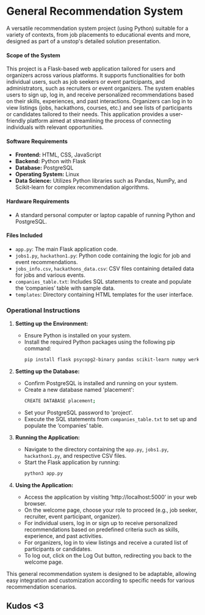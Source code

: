 # General Recommendation System

A versatile recommendation system project (using Python) suitable for a variety of contexts, from job placements to educational events and more, designed as part of a unstop's detailed solution presentation.

#### Scope of the System
This project is a Flask-based web application tailored for users and organizers across various platforms. It supports functionalities for both individual users, such as job seekers or event participants, and administrators, such as recruiters or event organizers. The system enables users to sign up, log in, and receive personalized recommendations based on their skills, experiences, and past interactions. Organizers can log in to view listings (jobs, hackathons, courses, etc.) and see lists of participants or candidates tailored to their needs. This application provides a user-friendly platform aimed at streamlining the process of connecting individuals with relevant opportunities.

#### Software Requirements
- **Frontend:** HTML, CSS, JavaScript
- **Backend:** Python with Flask
- **Database:** PostgreSQL
- **Operating System:** Linux
- **Data Science:** Utilizes Python libraries such as Pandas, NumPy, and Scikit-learn for complex recommendation algorithms.

#### Hardware Requirements
- A standard personal computer or laptop capable of running Python and PostgreSQL.

#### Files Included
- `app.py`: The main Flask application code.
- `jobs1.py`, `hackathon1.py`: Python code containing the logic for job and event recommendations.
- `jobs_info.csv`, `hackathons_data.csv`: CSV files containing detailed data for jobs and various events.
- `companies_table.txt`: Includes SQL statements to create and populate the ‘companies’ table with sample data.
- `templates`: Directory containing HTML templates for the user interface.

### Operational Instructions

1. **Setting up the Environment:**
   - Ensure Python is installed on your system.
   - Install the required Python packages using the following pip command:
     ```bash
     pip install flask psycopg2-binary pandas scikit-learn numpy werkzeug
     ```

2. **Setting up the Database:**
   - Confirm PostgreSQL is installed and running on your system.
   - Create a new database named 'placement':
     ```bash
     CREATE DATABASE placement;
     ```
   - Set your PostgreSQL password to 'project'.
   - Execute the SQL statements from `companies_table.txt` to set up and populate the ‘companies’ table.

3. **Running the Application:**
   - Navigate to the directory containing the `app.py`, `jobs1.py`, `hackathon1.py`, and respective CSV files.
   - Start the Flask application by running:
     ```bash
     python3 app.py
     ```

4. **Using the Application:**
   - Access the application by visiting ‘http://localhost:5000’ in your web browser.
   - On the welcome page, choose your role to proceed (e.g., job seeker, recruiter, event participant, organizer).
   - For individual users, log in or sign up to receive personalized recommendations based on predefined criteria such as skills, experience, and past activities.
   - For organizers, log in to view listings and receive a curated list of participants or candidates.
   - To log out, click on the Log Out button, redirecting you back to the welcome page.

This general recommendation system is designed to be adaptable, allowing easy integration and customization according to specific needs for various recommendation scenarios.

## Kudos <3
